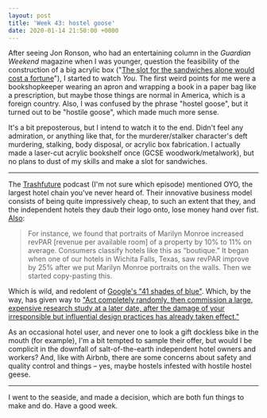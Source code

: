```yaml
---
layout: post
title: 'Week 43: hostel goose'
date: 2020-01-14 21:50:00 +0000
---
```


After seeing Jon Ronson, who had an entertaining column in the <cite>Guardian</cite> <cite>Weekend</cite> magazine when I was younger,
question the feasibility of the construction of a big acrylic box
("[The slot for the sandwiches alone would cost a fortune](https://twitter.com/jonronson/status/1212375835606433793)"),
I started to watch <cite>You</cite>.
The first weird points for me were a bookshopkeeper wearing an apron and wrapping a book in a paper bag like a prescription, but maybe those things are normal in America, which is a foreign country.
Also, I was confused by the phrase "hostel goose", but it turned out to be "hostile goose", which made much more sense.

It's a bit preposterous, but I intend to watch it to the end.
Didn't feel any admiration, or anything like that, for the murderer/stalker character's deft murdering, stalking, body disposal, or acrylic box fabrication.
I actually made a laser-cut acrylic bookshelf once (GCSE woodwork/metalwork), but no plans to dust of my skills and make a slot for sandwiches.

---

The [Trashfuture](https://trashfuturepodcast.podbean.com/) podcast (I'm not
sure which episode) mentioned OYO, the largest hotel chain you've never heard
of. Their innovative business model consists of being quite impressively cheap,
to such an extent that they, and the independent hotels they daub their logo
onto, lose money hand over fist. [Also](https://www.bloomberg.com/news/features/2019-12-04/ritesh-agarwal-s-oyo-rooms-is-poised-to-overtake-marriott):

> For instance, we found that portraits of Marilyn Monroe increased revPAR [revenue per available room] of a property by 10% to 11% on average. Consumers classify hotels like this as “boutique.” It began when one of our hotels in Wichita Falls, Texas, saw revPAR improve by 25% after we put Marilyn Monroe portraits on the walls. Then we started copy-pasting this.

Which is wild, and redolent of [Google's "41 shades of blue"](http://www.zeldman.com/2009/03/20/41-shades-of-blue/).
Which, by the way, has given way to ["Act completely randomly, then commission a large, expensive research study at a later date, after the damage of your irresponsible but influential design practices has already taken effect."](https://heydonworks.com/article/listen-to-me-not-google/)

As an occasional hotel user, and never one to look a gift dockless bike in the
mouth (for example), I'm a bit tempted to sample their offer, but would I be
complicit in the downfall of salt-of-the-earth independent hotel owners and
workers? And, like with Airbnb, there are some concerns about safety and
quality control and things – yes, maybe hostels infested with hostile hostel
geese.

---

I went to the seaside, and made a decision, which are both fun things to make
and do. Have a good week.
